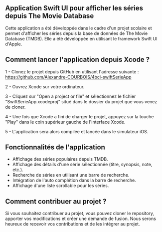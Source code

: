 ## Application Swift UI pour afficher les séries depuis The Movie Database

Cette application a été développée dans le cadre d'un projet scolaire et permet d'afficher les séries depuis la base de données de The Movie Database (TMDB). Elle a été développée en utilisant le framework Swift UI d'Apple.

## Comment lancer l'application depuis Xcode ?
1 - Clonez le projet depuis GitHub en utilisant l'adresse suivante : https://github.com/Alexandre-COURBOIS/4bci-swiftSerieApp

2 - Ouvrez Xcode sur votre ordinateur.

3 - Cliquez sur "Open a project or file" et sélectionnez le fichier "SwiftSerieApp.xcodeproj" situé dans le dossier du projet que vous venez de cloner.

4 - Une fois que Xcode a fini de charger le projet, appuyez sur la touche "Play" dans le coin supérieur gauche de l'interface Xcode.

5 - L'application sera alors compilée et lancée dans le simulateur iOS.

## Fonctionnalités de l'application

- Affichage des séries populaires depuis TMDB.
- Affichage des détails d'une série sélectionnée (titre, synopsis, note, etc.).
- Recherche de séries en utilisant une barre de recherche.
- Intégration de l'auto complétion dans la barre de recherche.
- Affichage d'une liste scrollable pour les séries.


## Comment contribuer au projet ?
Si vous souhaitez contribuer au projet, vous pouvez cloner le repository, apporter vos modifications et créer une demande de fusion. Nous serons heureux de recevoir vos contributions et de les intégrer au projet.
